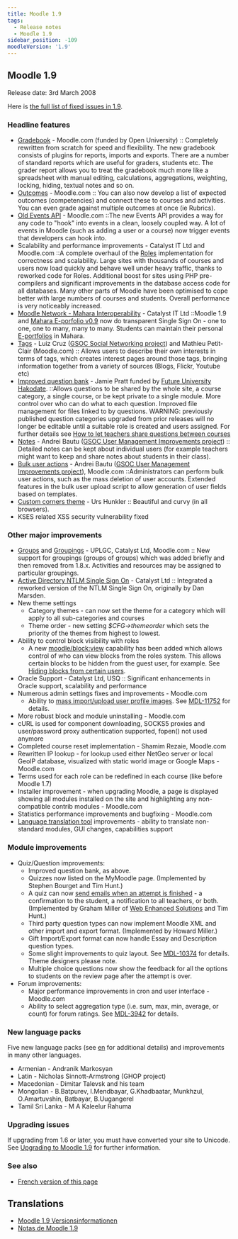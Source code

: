 ```yaml
---
title: Moodle 1.9
tags:
  - Release notes
  - Moodle 1.9
sidebar_position: -109
moodleVersion: '1.9'
---
```


## Moodle 1.9

Release date: 3rd March 2008

Here is [the full list of fixed issues in 1.9](http://tracker.moodle.org/secure/ReleaseNote.jspa?projectId=10011&styleName=Html&version=10190).

### Headline features

- [Gradebook](https://docs.moodle.org/en/Gradebook) - Moodle.com  (funded by Open University)
:: Completely rewritten from scratch for speed and flexibility. The new gradebook consists of plugins for reports, imports and exports. There are a number of standard reports which are useful for graders, students etc. The grader report allows you to treat the gradebook much more like a spreadsheet with manual editing, calculations, aggregations, weighting, locking, hiding, textual notes and so on.
- [Outcomes](https://docs.moodle.org/dev/Outcomes) - Moodle.com
:: You can also now develop a list of expected outcomes (competencies) and connect these to courses and activities. You can even grade against multiple outcomes at once (ie Rubrics).
- [Old Events API](https://docs.moodle.org/dev/Old_Events_API) - Moodle.com
::The new Events API provides a way for any code to "hook" into events in a clean, loosely coupled way. A lot of events in Moodle (such as adding a user or a course) now trigger events that developers can hook into.
- Scalability and performance improvements - Catalyst IT Ltd and Moodle.com
::A complete overhaul of the [Roles](https://docs.moodle.org/dev/Roles) implementation for correctness and scalability. Large sites with thousands of courses and users now load quickly and behave well under heavy traffic, thanks to reworked code for Roles. Additional boost for sites using PHP pre-compilers and significant improvements in the database access code for all databases.  Many other parts of Moodle have been optimised to cope better with large numbers of courses and students.  Overall performance is very noticeably increased.
- [Moodle Network - Mahara Interoperability](https://docs.moodle.org/en/Mahoodle) - Catalyst IT Ltd
::Moodle 1.9 and [Mahara E-porfolio v0.9](http://www.mahara.org/) now do transparent Single Sign On - one to one, one to many, many to many. Students can maintain their personal [E-portfolios](https://docs.moodle.org/dev/E-portfolio) in Mahara.
- [Tags](https://docs.moodle.org/en/Tags) - Luiz Cruz ([GSOC Social Networking project](https://docs.moodle.org/dev/Student_projects/Social_Networking_features)) and Mathieu Petit-Clair (Moodle.com)
:: Allows users to describe their own interests in terms of tags, which creates interest pages around those tags, bringing information together from a variety of sources (Blogs, Flickr, Youtube etc)
- [Improved question bank](https://docs.moodle.org/en/Question_Engine_Changes_in_Moodle_1.9) - Jamie Pratt funded by [Future University Hakodate](http://www.fun.ac.jp/en/).
::Allows questions to be shared by the whole site, a course category, a single course, or be kept private to a single module. More control over who can do what to each question. Improved file management for files linked to by questions. WARNING: previously published question categories upgraded from prior releases will no longer be editable until a suitable role is created and users assigned. For further details see [How to let teachers share questions between courses](https://docs.moodle.org/en/How_to_let_teachers_share_questions_between_courses)
- [Notes](https://docs.moodle.org/en/Notes) - Andrei Bautu ([GSOC User Management Improvements project](https://docs.moodle.org/dev/Student_projects/User_Management_Improvements))
:: Detailed notes can be kept about individual users (for example teachers might want to keep and share notes about students in their class).
- [Bulk user actions](https://docs.moodle.org/en/Bulk_user_actions) - Andrei Bautu ([GSOC User Management Improvements project](https://docs.moodle.org/dev/Student_projects/User_Management_Improvements)), Moodle.com
::Administrators can perform bulk user actions, such as the mass deletion of user accounts. Extended features in the bulk user upload script to allow generation of user fields based on templates.
- [Custom corners theme](https://docs.moodle.org/dev/Custom_corners_theme) - Urs Hunkler
:: Beautiful and curvy (in all browsers).
- KSES related XSS security vulnerability fixed

### Other major improvements

- [Groups](https://docs.moodle.org/dev/Groups) and [Groupings](https://docs.moodle.org/en/Groupings) - UPLGC, Catalyst Ltd, Moodle.com
:: New support for groupings (groups of groups) which was added briefly and then removed from 1.8.x. Activities and resources may be assigned to particular groupings.
- [Active Directory NTLM Single Sign On](https://docs.moodle.org/en/NTLM_authentication) - Catalyst Ltd
:: Integrated a reworked version of the NTLM Single Sign On, originally by Dan Marsden.
- New theme settings
  - Category themes - can now set the theme for a category which will apply to all sub-categories and courses
  - Theme order - new setting *$CFG->themeorder* which sets the priority of the themes from highest to lowest.
- Ability to control block visibility with roles
  - A new [moodle/block:view](https://docs.moodle.org/Capabilities/moodle/block/view) capability has been added which allows control of who can view blocks from the roles system. This allows certain blocks to be hidden from the guest user, for example. See [Hiding blocks from certain users](https://docs.moodle.org/en/Block_permissions).
- Oracle Support - Catalyst Ltd, USQ
:: Significant enhancements in Oracle support, scalability and performance
- Numerous admin settings fixes and improvements - Moodle.com
  - Ability to [mass import/upload user profile images](https://docs.moodle.org/en/Upload_user_pictures). See [MDL-11752](https://tracker.moodle.org/browse/MDL-11752) for details.
- More robust block and module uninstalling - Moodle.com
- cURL is used for component downloading, SOCKS5 proxies and user/password proxy authentication supported, fopen() not used anymore
- Completed course reset implementation - Shamim Rezaie, Moodle.com
- Rewritten IP lookup - for lookup used either NetGeo server or local GeoIP database, visualized with static world image or Google Maps - Moodle.com
- Terms used for each role can be redefined in each course (like before Moodle 1.7)
- Installer improvement - when upgrading Moodle, a page is displayed showing all modules installed on the site and highlighting any non-compatible contrib modules - Moodle.com
- Statistics performance improvements and bugfixing - Moodle.com
- [Language translation tool](https://docs.moodle.org/en/Translation) improvements - ability to translate non-standard modules, GUI changes, capabilities support

### Module improvements

- Quiz/Question improvements:
  - Improved question bank, as above.
  - Quizzes now listed on the MyMoodle page. (Implemented by Stephen Bourget and Tim Hunt.)
  - A quiz can now [send emails when an attempt is finished](https://docs.moodle.org/en/Quiz_submission_email_notification) - a confirmation to the student, a notification to all teachers, or both. (Implemented by Graham Miller of [Web Enhanced Solutions](http://www.webenhanced.com.au/) and Tim Hunt.)
  - Third party question types can now implement Moodle XML and other import and export format. (Implemented by Howard Miller.)
  - Gift Import/Export format can now handle Essay and Description question types.
  - Some slight improvements to quiz layout. See [MDL-10374](https://tracker.moodle.org/browse/MDL-10374) for details. Theme designers please note.
  - Multiple choice questions now show the feedback for all the options to students on the review page after the attempt is over.
- Forum improvements:
  - Major performance improvements in cron and user interface - Moodle.com
  - Ability to select aggregation type (i.e. sum, max, min, average, or count) for forum ratings. See [MDL-3942](https://tracker.moodle.org/browse/MDL-3942) for details.

### New language packs

Five new language packs (see [en](https://docs.moodle.org/en/Translation_credits) for additional details) and improvements in many other languages.

- Armenian - Andranik Markosyan
- Latin - Nicholas Sinnott-Armstrong (GHOP project)
- Macedonian - Dimitar Talevsk and his team
- Mongolian - B.Batpurev, I.Mendbayar, G.Khadbaatar, Munkhzul, O.Amartuvshin, Batbayar, B.Uugangerel
- Tamil Sri Lanka - M A Kaleelur Rahuma

### Upgrading issues

If upgrading from 1.6 or later, you must have converted your site to Unicode. See [Upgrading to Moodle 1.9](https://docs.moodle.org/dev/Upgrading_to_Moodle_1.9) for further information.

### See also

- [French version of this page](https://docs.moodle.org/19/fr/Notes_de_mise_à_jour_de_Moodle_1.9)

## Translations

- [Moodle 1.9 Versionsinformationen](https://docs.moodle.org/de/Moodle_1.9_Versionsinformationen)
- [Notas de Moodle 1.9](https://docs.moodle.org/es/Notas_de_Moodle_1.9)
